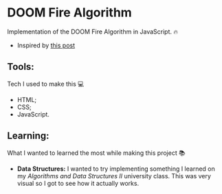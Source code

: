 
# DOOM Fire Algorithm
Implementation of the DOOM Fire Algorithm in JavaScript. :fire:  
- Inspired by [this post](http://fabiensanglard.net/doom_fire_psx/)

## Tools:  
Tech I used to make this :computer:
* HTML;
* CSS;
* JavaScript.

## Learning:
What I wanted to learned the most while making this project :books:
* __Data Structures:__ I wanted to try implementing something I learned on my _Algorithms and Data Structures II_ university class. This was very visual so I got to see how it actually works. 
